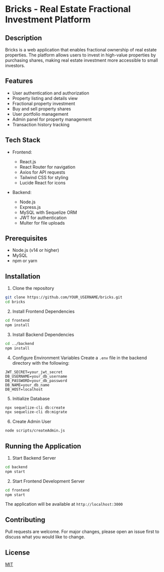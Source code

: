 # Bricks - Real Estate Fractional Investment Platform

## Description
Bricks is a web application that enables fractional ownership of real estate properties. The platform allows users to invest in high-value properties by purchasing shares, making real estate investment more accessible to small investors.

## Features
- User authentication and authorization
- Property listing and details view
- Fractional property investment
- Buy and sell property shares
- User portfolio management
- Admin panel for property management
- Transaction history tracking

## Tech Stack
- Frontend:
  - React.js
  - React Router for navigation
  - Axios for API requests
  - Tailwind CSS for styling
  - Lucide React for icons

- Backend:
  - Node.js
  - Express.js
  - MySQL with Sequelize ORM
  - JWT for authentication
  - Multer for file uploads

## Prerequisites
- Node.js (v14 or higher)
- MySQL
- npm or yarn

## Installation

1. Clone the repository
```bash
git clone https://github.com/YOUR_USERNAME/bricks.git
cd bricks
```

2. Install Frontend Dependencies
```bash
cd frontend
npm install
```

3. Install Backend Dependencies
```bash
cd ../backend
npm install
```

4. Configure Environment Variables
Create a `.env` file in the backend directory with the following:
```
JWT_SECRET=your_jwt_secret
DB_USERNAME=your_db_username
DB_PASSWORD=your_db_password
DB_NAME=your_db_name
DB_HOST=localhost
```

5. Initialize Database
```bash
npx sequelize-cli db:create
npx sequelize-cli db:migrate
```

6. Create Admin User
```bash
node scripts/createAdmin.js
```

## Running the Application

1. Start Backend Server
```bash
cd backend
npm start
```

2. Start Frontend Development Server
```bash
cd frontend
npm start
```

The application will be available at `http://localhost:3000`

## Contributing
Pull requests are welcome. For major changes, please open an issue first to discuss what you would like to change.

## License
[MIT](https://choosealicense.com/licenses/mit/)